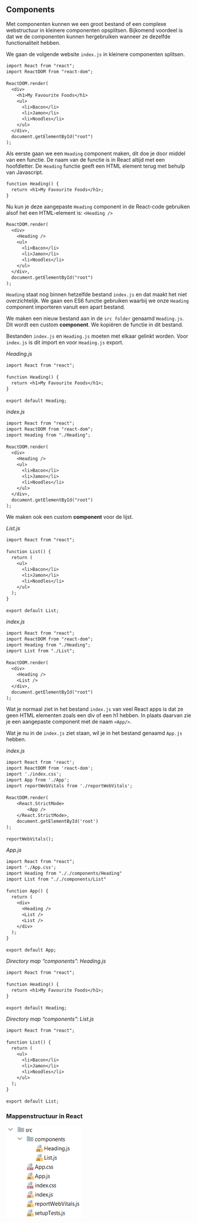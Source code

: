 ## Components

Met componenten kunnen we een groot bestand of een complexe webstructuur in kleinere componenten opsplitsen. Bijkomend voordeel is dat we de componenten kunnen hergebruiken wanneer ze dezelfde functionaliteit hebben. 

We gaan de volgende website `index.js` in kleinere componenten splitsen.

    import React from "react";
    import ReactDOM from "react-dom";
    
    ReactDOM.render(
      <div>
        <h1>My Favourite Foods</h1>
        <ul>
          <li>Bacon</li>
          <li>Jamon</li>
          <li>Noodles</li>
        </ul>
      </div>,
      document.getElementById("root")
    );

Als eerste gaan we een `Heading` component maken, dit doe je door middel van een functie. De naam van de functie is in React altijd met een hoofdletter. De `Heading` functie geeft een HTML element terug met behulp van Javascript.

    function Heading() {
      return <h1>My Favourite Foods</h1>;
    }

Nu kun je deze aangepaste `Heading` component in de React-code gebruiken alsof het een HTML-element is: `<Heading />`

    ReactDOM.render(
      <div>
        <Heading />
        <ul>
          <li>Bacon</li>
          <li>Jamon</li>
          <li>Noodles</li>
        </ul>
      </div>,
      document.getElementById("root")
    );

`Heading` staat nog binnen hetzelfde bestand `index.js` en dat maakt het niet overzichtelijk. We gaan een ES6 functie gebruiken waarbij we onze `Heading` component importeren vanuit een apart bestand.

We maken een nieuw bestand aan in de `src folder` genaamd `Heading.js`. Dit wordt een custom <b>component</b>. We kopiëren de functie in dit bestand. 

Bestanden `index.js` en `Heading.js` moeten met elkaar gelinkt worden. Voor `index.js` is dit import en voor `Heading.js` export.
 
<i>Heading.js</i>
    
    import React from "react";
    
    function Heading() {
      return <h1>My Favourite Foods</h1>;
    }
    
    export default Heading;

<i>index.js</i>

    import React from "react";
    import ReactDOM from "react-dom";
    import Heading from "./Heading";
    
    ReactDOM.render(
      <div>
        <Heading />
        <ul>
          <li>Bacon</li>
          <li>Jamon</li>
          <li>Noodles</li>
        </ul>
      </div>,
      document.getElementById("root")
    );

We maken ook een custom <b>component</b> voor de lijst.

<i>List.js</i>

    import React from "react";
    
    function List() {
      return (
        <ul>
          <li>Bacon</li>
          <li>Jamon</li>
          <li>Noodles</li>
        </ul>
      );
    }
    
    export default List;

<i>index.js</i>

    import React from "react";
    import ReactDOM from "react-dom";
    import Heading from "./Heading";
    import List from "./List";
    
    ReactDOM.render(
      <div>
        <Heading />
        <List />
      </div>,
      document.getElementById("root")
    );


Wat je normaal ziet in het bestand `index.js` van veel React apps is dat ze geen HTML elementen zoals een div of een h1 hebben. In plaats daarvan zie je een aangepaste component met de naam `<App/>`. 

Wat je nu in de `index.js` ziet staan, wil je in het bestand genaamd `App.js` hebben. 

<i>index.js</i>

    import React from 'react';
    import ReactDOM from 'react-dom';
    import './index.css';
    import App from './App';
    import reportWebVitals from './reportWebVitals';
    
    ReactDOM.render(
        <React.StrictMode>
            <App />
        </React.StrictMode>,
        document.getElementById('root')
    );
    
    reportWebVitals();

<i>App.js</i>

    import React from "react";
    import './App.css';
    import Heading from "././components/Heading"
    import List from "././components/List"
    
    function App() {
      return (
        <div>
          <Heading />
          <List />
          <List />
        </div>
      );
    }
    
    export default App;

<i>Directory map “components”: Heading.js</i>

    import React from "react";
    
    function Heading() {
      return <h1>My Favourite Foods</h1>;
    }
    
    export default Heading;

<i>Directory map “components”: List.js</i>

    import React from "react";
    
    function List() {
      return (
        <ul>
          <li>Bacon</li>
          <li>Jamon</li>
          <li>Noodles</li>
        </ul>
      );
    }
    
    export default List;

### Mappenstructuur in React

![img.png](assets/img.png)